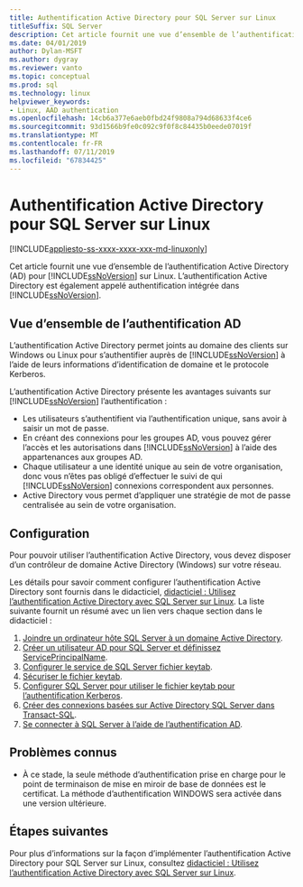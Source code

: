 ```yaml
---
title: Authentification Active Directory pour SQL Server sur Linux
titleSuffix: SQL Server
description: Cet article fournit une vue d’ensemble de l’authentification Active Directory pour SQL Server sur Linux.
ms.date: 04/01/2019
author: Dylan-MSFT
ms.author: dygray
ms.reviewer: vanto
ms.topic: conceptual
ms.prod: sql
ms.technology: linux
helpviewer_keywords:
- Linux, AAD authentication
ms.openlocfilehash: 14cb6a377e6aeb0fbd24f9808a794d68633f4ce6
ms.sourcegitcommit: 93d1566b9fe0c092c9f0f8c84435b0eede07019f
ms.translationtype: MT
ms.contentlocale: fr-FR
ms.lasthandoff: 07/11/2019
ms.locfileid: "67834425"
---
```

# <a name="active-directory-authentication-for-sql-server-on-linux"></a>Authentification Active Directory pour SQL Server sur Linux

[!INCLUDE[appliesto-ss-xxxx-xxxx-xxx-md-linuxonly](../includes/appliesto-ss-xxxx-xxxx-xxx-md-linuxonly.md)]

Cet article fournit une vue d’ensemble de l’authentification Active Directory (AD) pour [!INCLUDE[ssNoVersion](../includes/ssnoversion-md.md)] sur Linux. L’authentification Active Directory est également appelé authentification intégrée dans [!INCLUDE[ssNoVersion](../includes/ssnoversion-md.md)]. 

## <a name="ad-authentication-overview"></a>Vue d’ensemble de l’authentification AD

L’authentification Active Directory permet joints au domaine des clients sur Windows ou Linux pour s’authentifier auprès de [!INCLUDE[ssNoVersion](../includes/ssnoversion-md.md)] à l’aide de leurs informations d’identification de domaine et le protocole Kerberos.

L’authentification Active Directory présente les avantages suivants sur [!INCLUDE[ssNoVersion](../includes/ssnoversion-md.md)] l’authentification :

- Les utilisateurs s’authentifient via l’authentification unique, sans avoir à saisir un mot de passe.   
- En créant des connexions pour les groupes AD, vous pouvez gérer l’accès et les autorisations dans [!INCLUDE[ssNoVersion](../includes/ssnoversion-md.md)] à l’aide des appartenances aux groupes AD.  
- Chaque utilisateur a une identité unique au sein de votre organisation, donc vous n’êtes pas obligé d’effectuer le suivi de qui [!INCLUDE[ssNoVersion](../includes/ssnoversion-md.md)] connexions correspondent aux personnes.   
- Active Directory vous permet d’appliquer une stratégie de mot de passe centralisée au sein de votre organisation.   

## <a name="configuration-steps"></a>Configuration

Pour pouvoir utiliser l’authentification Active Directory, vous devez disposer d’un contrôleur de domaine Active Directory (Windows) sur votre réseau.

Les détails pour savoir comment configurer l’authentification Active Directory sont fournis dans le didacticiel, [didacticiel : Utilisez l’authentification Active Directory avec SQL Server sur Linux](sql-server-linux-active-directory-authentication.md). La liste suivante fournit un résumé avec un lien vers chaque section dans le didacticiel :

1. [Joindre un ordinateur hôte SQL Server à un domaine Active Directory](sql-server-linux-active-directory-join-domain.md).
1. [Créer un utilisateur AD pour SQL Server et définissez ServicePrincipalName](sql-server-linux-active-directory-authentication.md#createuser).
1. [Configurer le service de SQL Server fichier keytab](sql-server-linux-active-directory-authentication.md#configurekeytab).
1. [Sécuriser le fichier keytab](sql-server-linux-active-directory-authentication.md#securekeytab).
1. [Configurer SQL Server pour utiliser le fichier keytab pour l’authentification Kerberos](sql-server-linux-active-directory-authentication.md#keytabkerberos).
1. [Créer des connexions basées sur Active Directory SQL Server dans Transact-SQL](sql-server-linux-active-directory-authentication.md#createsqllogins).
1. [Se connecter à SQL Server à l’aide de l’authentification AD](sql-server-linux-active-directory-authentication.md#connect).

## <a name="known-issues"></a>Problèmes connus

- À ce stade, la seule méthode d’authentification prise en charge pour le point de terminaison de mise en miroir de base de données est le certificat. La méthode d’authentification WINDOWS sera activée dans une version ultérieure.

## <a name="next-steps"></a>Étapes suivantes

Pour plus d’informations sur la façon d’implémenter l’authentification Active Directory pour SQL Server sur Linux, consultez [didacticiel : Utilisez l’authentification Active Directory avec SQL Server sur Linux](sql-server-linux-active-directory-authentication.md).
